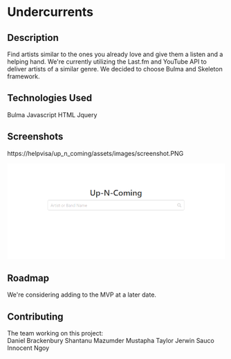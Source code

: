 # Undercurrents

## Description
Find artists similar to the ones you already love and give them a listen and a helping hand. We're currently utilizing the Last.fm and YouTube API to deliver artists of a similar genre. We decided to choose Bulma and Skeleton framework. 

## Technologies Used
Bulma
Javascript
HTML
Jquery

## Screenshots

https://helpvisa/up_n_coming/assets/images/screenshot.PNG

![Preview](./assets/images/screenshot.PNG)


## Roadmap
We're considering adding to the MVP at a later date.

## Contributing 
The team working on this project:  
Daniel Brackenbury
Shantanu Mazumder
Mustapha Taylor
Jerwin Sauco
Innocent Ngoy 
